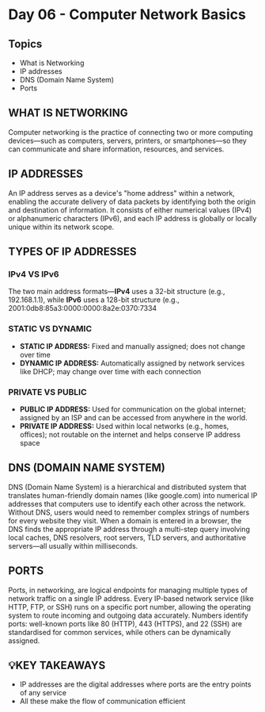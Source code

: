 # Day 06 - Computer Network Basics
## Topics
- What is Networking
- IP addresses
- DNS (Domain Name System)
- Ports

## WHAT IS NETWORKING
Computer networking is the practice of connecting two or more computing devices—such as computers, servers, printers, or smartphones—so they can communicate and share information, resources, and services.

## IP ADDRESSES
An IP address serves as a device's "home address" within a network, enabling the accurate delivery of data packets by identifying both the origin and destination of information. It consists of either numerical values (IPv4) or alphanumeric characters (IPv6), and each IP address is globally or locally unique within its network scope.

## TYPES OF IP ADDRESSES
### IPv4 VS IPv6
The two main address formats—__IPv4__ uses a 32-bit structure (e.g., 192.168.1.1), while __IPv6__ uses a 128-bit structure (e.g., 2001:0db8:85a3:0000:0000:8a2e:0370:7334

### STATIC VS DYNAMIC
- __STATIC IP ADDRESS:__ Fixed and manually assigned; does not change over time
- __DYNAMIC IP ADDRESS:__ Automatically assigned by network services like DHCP; may change over time with each connection


### PRIVATE VS PUBLIC 
- __PUBLIC IP ADDRESS:__ Used for communication on the global internet; assigned by an ISP and can be accessed from anywhere in the world.
- __PRIVATE IP ADDRESS:__ Used within local networks (e.g., homes, offices); not routable on the internet and helps conserve IP address space

## DNS (DOMAIN NAME SYSTEM)
DNS (Domain Name System) is a hierarchical and distributed system that translates human-friendly domain names (like google.com) into numerical IP addresses that computers use to identify each other across the network. Without DNS, users would need to remember complex strings of numbers for every website they visit. When a domain is entered in a browser, the DNS finds the appropriate IP address through a multi-step query involving local caches, DNS resolvers, root servers, TLD servers, and authoritative servers—all usually within milliseconds.

## PORTS 
Ports, in networking, are logical endpoints for managing multiple types of network traffic on a single IP address. Every IP-based network service (like HTTP, FTP, or SSH) runs on a specific port number, allowing the operating system to route incoming and outgoing data accurately. Numbers identify ports: well-known ports like 80 (HTTP), 443 (HTTPS), and 22 (SSH) are standardised for common services, while others can be dynamically assigned.

## 💡KEY TAKEAWAYS
- IP addresses are the digital addresses where ports are the entry points of any service
- All these make the flow of communication efficient
